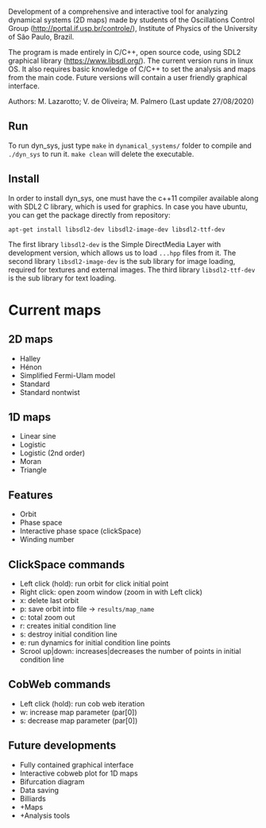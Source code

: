 Development of a comprehensive and interactive tool for analyzing dynamical systems (2D maps) made by students of the Oscillations Control Group (http://portal.if.usp.br/controle/), Institute of Physics of the University of São Paulo, Brazil. 

The program is made entirely in C/C++, open source code, using SDL2 graphical library (https://www.libsdl.org/). The current version runs in linux OS. It also requires basic knowledge of C/C++ to set the analysis and maps from the main code. Future versions will contain a user friendly graphical interface. 

Authors: M. Lazarotto; V. de Oliveira; M. Palmero (Last update 27/08/2020)

## Run
To run dyn_sys, just type `make` in `dynamical_systems/` folder to compile and `./dyn_sys` to run it. `make clean` will delete the executable.

## Install
In order to install dyn_sys, one must have the c++11 compiler available along with SDL2 C library, which is used for graphics. In case you have ubuntu, you can get the package directly from repository:

`apt-get install libsdl2-dev libsdl2-image-dev libsdl2-ttf-dev`

The first library `libsdl2-dev` is the Simple DirectMedia Layer with development version, which allows us to load `...hpp` files from it.
The second library `libsdl2-image-dev` is the sub library for image loading, required for textures and external images.
The third library `libsdl2-ttf-dev` is the sub library for text loading.

# Current maps
## 2D maps
* Halley
* Hénon
* Simplified Fermi-Ulam model
* Standard
* Standard nontwist 

## 1D maps
* Linear sine 
* Logistic
* Logistic (2nd order)
* Moran
* Triangle

## Features
* Orbit 
* Phase space
* Interactive phase space (clickSpace)
* Winding number

## ClickSpace commands
* Left click (hold): run orbit for click initial point
* Right click: open zoom window (zoom in with Left click)
* x: delete last orbit
* p: save orbit into file -> `results/map_name`
* c: total zoom out
* r: creates initial condition line
* s: destroy initial condition line
* e: run dynamics for initial condition line points
* Scrool up|down: increases|decreases the number of points in initial condition line

## CobWeb commands
* Left click (hold): run cob web iteration
* w: increase map parameter (par[0])
* s: decrease map parameter (par[0])

## Future developments
* Fully contained graphical interface
* Interactive cobweb plot for 1D maps
* Bifurcation diagram
* Data saving
* Billiards
* +Maps
* +Analysis tools
